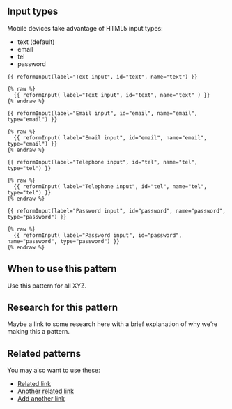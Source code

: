 ## Input types

Mobile devices take advantage of HTML5 input types:
* text (default)
* email
* tel
* password

```example
{{ reformInput(label="Text input", id="text", name="text") }}
```

```nunjucks
{% raw %}
  {{ reformInput( label="Text input", id="text", name="text" ) }}
{% endraw %}
```

```example
{{ reformInput(label="Email input", id="email", name="email", type="email") }}
```

```nunjucks
{% raw %}
  {{ reformInput( label="Email input", id="email", name="email", type="email") }}
{% endraw %}
```

```example
{{ reformInput(label="Telephone input", id="tel", name="tel", type="tel") }}
```

```nunjucks
{% raw %}
  {{ reformInput( label="Telephone input", id="tel", name="tel", type="tel") }}
{% endraw %}
```

```example
{{ reformInput(label="Password input", id="password", name="password", type="password") }}
```

```nunjucks
{% raw %}
  {{ reformInput( label="Password input", id="password", name="password", type="password") }}
{% endraw %}
```

## When to use this pattern

Use this pattern for all XYZ.

## Research for this pattern

Maybe a link to some research here with a brief explanation of why we’re making this a pattern.

## Related patterns

You may also want to use these:

* [Related link](#)
* [Another related link](#)
* [Add another link](#)